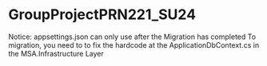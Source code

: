 # GroupProjectPRN221_SU24
Notice:
appsettings.json can only use after the Migration has completed
To migration, you need to to fix the hardcode at the ApplicationDbContext.cs in the MSA.Infrastructure Layer